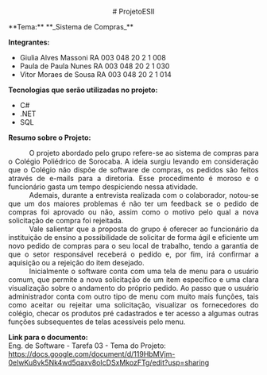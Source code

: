 <p align = center> # ProjetoESII </p>
**Tema:** **_Sistema de Compras_**

**Integrantes:**
- Giulia  Alves Massoni RA 003 048 20 2 1 008
- Paula de Paula Nunes  RA 003 048 20 2 1 030
- Vitor Moraes de Sousa RA 003 048 20 2 1 014

**Tecnologias que serão utilizadas no projeto:**
- C#
- .NET
- SQL

**Resumo sobre o Projeto:**
<p align=justify>
&emsp;&emsp;&emsp;O projeto abordado pelo grupo refere-se ao sistema de compras para o Colégio Poliédrico de Sorocaba. A ideia surgiu levando em consideração que o Colégio não dispõe de software de compras, os pedidos são feitos através de e-mails para a diretoria. Esse procedimento é moroso e o funcionário gasta um tempo despiciendo nessa atividade. 
  <br>
&emsp;&emsp;&emsp;Ademais, durante a entrevista realizada com o colaborador, notou-se que um dos maiores problemas é não ter um feedback se o pedido de compras foi aprovado ou não, assim como o motivo pelo qual a nova solicitação de compra foi rejeitada.
  <br>
&emsp;&emsp;&emsp;Vale salientar que a proposta do grupo é oferecer ao funcionário da instituição de ensino a possibilidade de solicitar de forma ágil e eficiente um novo pedido de compras para o seu local de trabalho, tendo a garantia de que o setor responsável receberá o pedido e, por fim, irá confirmar a aquisição ou a rejeição do item desejado.
  <br>
&emsp;&emsp;&emsp;Inicialmente o software conta com uma tela de menu para o usuário comum, que permite a nova solicitação de um item específico e uma clara visualização sobre o andamento do próprio pedido. Ao passo que o usuário administrador conta com outro tipo de menu com muito mais funções, tais como aceitar ou rejeitar uma solicitação, visualizar os fornecedores do colégio, checar os produtos pré cadastrados e ter acesso a algumas outras funções subsequentes de telas acessíveis pelo menu.
</p>

**Link para o documento:**
<br>
Eng. de Software - Tarefa 03 - Tema do Projeto: https://docs.google.com/document/d/119HbMVjm-0elwKu8vk5Nk4wd5qaxv8oIcDSxMkozFTg/edit?usp=sharing
